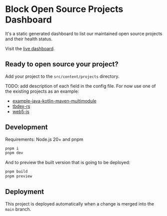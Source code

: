 # Block Open Source Projects Dashboard

It's a static generated dashboard to list our maintained open source projects and their health status.

Visit the [live dashboard](https://block-open-source.github.io/projects-dashboard/).

## Ready to open source your project?

Add your project to the `src/content/projects` directory.

TODO: add description of each field in the config file. For now use one of the existing projects as an example:

- [example-java-kotlin-maven-multimodule](./src/content/project/block-open-source_example-java-kotlin-maven-multimodule.md)
- [tbdex-rs](./src/content/project/TBD54566975_tbdex-rust.md)
- [web5-js](./src/content/project/TBD54566975_web5-js.md)

## Development

Requirements: Node.js 20+ and pnpm

```sh
pnpm i
pnpm dev
```

And to preview the built version that is going to be deployed:

```sh
pnpm build
pnpm preview
```

## Deployment

This project is deployed automatically when a change is merged into the `main` branch.
